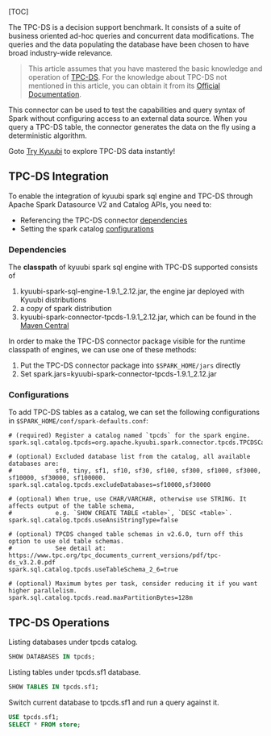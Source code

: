 [TOC]

The TPC-DS is a decision support benchmark. It consists of a suite of business oriented ad-hoc queries and concurrent data modifications. The queries and the data populating the database have been chosen to have broad industry-wide relevance.

> This article assumes that you have mastered the basic knowledge and operation of [TPC-DS](https://kyuubi.readthedocs.io/en/v1.9.1/connector/spark/tpcds.html#tpc-ds). For the knowledge about TPC-DS not mentioned in this article, you can obtain it from its [Official Documentation](https://www.tpc.org/tpcds/).

This connector can be used to test the capabilities and query syntax of Spark without configuring access to an external data source. When you query a TPC-DS table, the connector generates the data on the fly using a deterministic algorithm.

Goto [Try Kyuubi](https://try.kyuubi.cloud/) to explore TPC-DS data instantly!

TPC-DS Integration
-----------------------------------------------------------------------------------------------------------------------------------

To enable the integration of kyuubi spark sql engine and TPC-DS through Apache Spark Datasource V2 and Catalog APIs, you need to:

*   Referencing the TPC-DS connector [dependencies](#spark-tpcds-deps)
*   Setting the spark catalog [configurations](#spark-tpcds-conf)

### Dependencies

The **classpath** of kyuubi spark sql engine with TPC-DS supported consists of

1.  kyuubi-spark-sql-engine-1.9.1_2.12.jar, the engine jar deployed with Kyuubi distributions
2.  a copy of spark distribution
3.  kyuubi-spark-connector-tpcds-1.9.1_2.12.jar, which can be found in the [Maven Central](https://repo1.maven.org/maven2/org/apache/kyuubi/kyuubi-spark-connector-tpcds_2.12/)

In order to make the TPC-DS connector package visible for the runtime classpath of engines, we can use one of these methods:

1.  Put the TPC-DS connector package into `$SPARK_HOME/jars` directly
2.  Set spark.jars=kyuubi-spark-connector-tpcds-1.9.1_2.12.jar

### Configurations

To add TPC-DS tables as a catalog, we can set the following configurations in `$SPARK_HOME/conf/spark-defaults.conf`:

```properties
# (required) Register a catalog named `tpcds` for the spark engine.
spark.sql.catalog.tpcds=org.apache.kyuubi.spark.connector.tpcds.TPCDSCatalog

# (optional) Excluded database list from the catalog, all available databases are:
#            sf0, tiny, sf1, sf10, sf30, sf100, sf300, sf1000, sf3000, sf10000, sf30000, sf100000.
spark.sql.catalog.tpcds.excludeDatabases=sf10000,sf30000

# (optional) When true, use CHAR/VARCHAR, otherwise use STRING. It affects output of the table schema,
#            e.g. `SHOW CREATE TABLE <table>`, `DESC <table>`.
spark.sql.catalog.tpcds.useAnsiStringType=false

# (optional) TPCDS changed table schemas in v2.6.0, turn off this option to use old table schemas.
#            See detail at: https://www.tpc.org/tpc_documents_current_versions/pdf/tpc-ds_v3.2.0.pdf
spark.sql.catalog.tpcds.useTableSchema_2_6=true

# (optional) Maximum bytes per task, consider reducing it if you want higher parallelism.
spark.sql.catalog.tpcds.read.maxPartitionBytes=128m
```

TPC-DS Operations
---------------------------------------------------------------------------------------------------------------------------------

Listing databases under tpcds catalog.

```sql
SHOW DATABASES IN tpcds;
```

Listing tables under tpcds.sf1 database.

```sql
SHOW TABLES IN tpcds.sf1;
```

Switch current database to tpcds.sf1 and run a query against it.

```sql
USE tpcds.sf1;
SELECT * FROM store;
```
